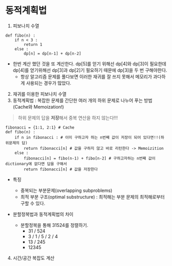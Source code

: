 # 동적계획법

1. 피보나치 수열
```
def fibo(n) :
    if n < 3 :
        return 1
    else :
        dp[n] = dp[n-1] + dp[n-2]
```
- 한번 계산 했던 것을 또 계산한다. dp[5]를 얻기 위해선 dp[4]와 dp[3]이 필요한데 dp[4]를 얻기위해선 dp[3]과 dp[2]기 필요하기 때문에 dp[3]을 두 번 구해야한다.
    - 항상 알고리즘 문제를 풀다보면 이러한 재귀를 잘 쓰지 못해서 메모리가 과다하게 사용되는 경우가 많았다. 

2. 재귀를 이용한 피보나치 수열
3. 동적계획법 : 복잡한 문제를 간단한 여러 개의 하위 문제로 나누어 푸는 방법 (Cache와 Memoization!)
> 하위 문제의 답을 **저장**해서 중복 연산을 하지 않는다!!!
```
fibonacci = {1:1, 2:1} # Cache
def fibo(n) :
    if n in fibonacci : # 이미 구하고자 하는 n번째 값이 저장이 되어 있다면!!(하위문제의 답)
        return fibonacci[n] # 값을 구하지 않고 바로 리턴한다 -> Memoizition
    else : 
        fibonacci[n] = fibo(n-1) + fibo[n-2] # 구하고자하는 n번째 값이 dictionary에 없다면 답을 구해서
        return fibonacci[n] # 값을 저장한다
```
- 특징
    - 중복되는 부분문제(overlapping subproblems)
    - 최적 부분 구조(optimal substructure) : 최적해는 부분 문제의 최적해로부터 구할 수 있다.

- 분할정복법과 동적계획법의 차이
    - 분할정복을 통해 31524를 정렬하기.
        - 31 / 524
        - 3 / 1 / 5 / 2 / 4
        - 13 / 245
        - 12345
4. 시간/공간 복잡도 계산
